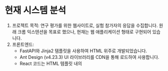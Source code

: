 # 현재 시스템 분석
1. 프로젝트 목적: 연구 평가를 위한 웹사이트로, 실험 참가자의 응답을 수집합니다. 원래 크롬 익스텐션을 목표로 했으나, 현재는 웹 애플리케이션 형태로 구현되어 있습니다.
2. 프론트엔드:
    - FastAPI와 Jinja2 템플릿을 사용하여 HTML 위주로 개발되었습니다.
    - Ant Design (v4.23.3) UI 라이브러리를 CDN을 통해 로드하여 사용합니다.
    - React 코드는 HTML 템플릿 내의 <script type="text/babel"> 태그 안에 작성되어 있으며, CDN으로 로드된 React, ReactDOM, Babel을 통해 브라우저에서 직접 변환됩니다. 공통 컴포넌트는 common_components.js  파일에 정의되어 있습니다.
    - FastAPI가 페이지 라우팅을 담당합니다.
    - 실험 단어 데이터는 CSV 파일 (/static/words/words_data_test.csv)에서 로드합니다.
    - 실험 흐름은 동의(Consent) → 안내(Instruction) → 학습(Learning)/인지(Recognition)/생성(Generation) (3 라운드 반복) → 설문(Survey) → 종료(End) 순서로 진행됩니다.
3. 백엔드:
    - Python과 FastAPI 프레임워크를 사용합니다.
    - AWS Lambda (lambda_function.py )와 API Gateway를 통해 데이터 처리를 수행합니다.
    - 사용자 응답 데이터는 AWS DynamoDB (phonitale-user-responses 테이블 )에 저장됩니다. Lambda 함수가 DynamoDB 업데이트 로직을 담당합니다.


# React 기반 크롬 익스텐션으로 전환 가이드
- 현재 시스템은 서버(FastAPI)가 HTML을 렌더링하는 방식이지만, React 기반 크롬 익스텐션은 클라이언트 측에서 UI를 렌더링하고 상태를 관리해야 합니다. 전환을 위한 단계는 다음과 같습니다.

1. React 프로젝트 설정:
    - Create React App 이나 Vite 같은 도구를 사용하여 새로운 React 프로젝트를 생성합니다. 이를 통해 표준 React 개발 환경(JSX 변환, 모듈 번들링 등)을 설정합니다.
2. 컴포넌트 마이그레이션:
    - 기존 HTML 템플릿  내 <script type="text/babel"> 태그 안의 React 코드와 common_components.js  파일의 컴포넌트들을 새 React 프로젝트 내의 개별 .jsx 또는 .js 파일로 분리하여 옮깁니다.
    - 페이지별 컴포넌트(Consent, Learning 등)와 공통 컴포넌트(Header, Sidebar, Button 등)로 구조화합니다.
3. 클라이언트 사이드 라우팅 구현:
    - React Router 라이브러리를 설치하고 설정하여, FastAPI 라우팅  대신 React 애플리케이션 내에서 페이지 이동을 처리하도록 구현합니다. 각 실험 단계(Consent, Instruction, Round 1, ...)에 대한 경로(Route)를 정의합니다.
4. 상태 관리 재설계:
    - Jinja2 템플릿 변수나 간단한 인라인 스크립트로 처리되던 상태(현재 라운드 번호, 단어 인덱스, 사용자 응답, 타이머 등)를 React의 상태 관리 방식(예: useState, useContext, useReducer 또는 Redux/Zustand 같은 라이브러리)으로 변경하여 관리합니다.
5. API 연동 방식 변경:
    - 기존 HTML에서 직접 호출되던 백엔드 API(예: Consent 데이터 전송 /api/consent, 라운드/설문 데이터 저장 로직)를 React 컴포넌트 내에서 Workspace나 axios를 사용하여 비동기적으로 호출하도록 수정합니다. AWS API Gateway 엔드포인트 를 직접 호출해야 합니다.
6. 크롬 익스텐션 구조 설정 (manifest.json):
    - 크롬 익스텐션의 핵심 설정 파일인 manifest.json 파일을 생성합니다.
    - 필수 정보: manifest_version (3 사용 권장), name, version을 정의합니다.
    - 권한 (permissions): 백엔드 API 엔드포인트에 접근하기 위한 권한 (host_permissions 사용), 사용자 상태 등을 저장하기 위한 storage 권한 등을 명시합니다.
    - 실행 방식 결정:
        - 팝업 (Action API): 익스텐션 아이콘 클릭 시 작은 팝업 창에서 실험이 진행되도록 설정합니다. action 속성에서 default_popup에 React 앱의 빌드 결과물인 index.html을 지정합니다.
        - 새 탭 페이지: 익스텐션이 새 탭에서 React 앱을 열도록 설정할 수 있습니다. 이는 chrome.tabs.create API를 사용하여 구현할 수 있습니다.
        - 이 프로젝트의 경우, 실험이 여러 단계로 구성되므로 팝업보다는 새 탭 페이지에서 전체 화면으로 진행하는 것이 사용자 경험에 더 적합할 수 있습니다.
7. 빌드 및 로드:
    - React 프로젝트를 빌드합니다 (npm run build 또는 yarn build).
    - manifest.json 파일이 빌드된 React 앱 파일을 올바르게 참조하도록 경로를 설정합니다.
    - Chrome 브라우저에서 '확장 프로그램 관리'(chrome://extensions/) 페이지를 열고, '압축해제된 확장 프로그램을 로드합니다' 버튼을 클릭하여 빌드된 프로젝트 폴더를 선택해 로드합니다.
8. 테스트 및 디버깅:
    - 크롬 익스텐션 환경에서 모든 기능(라우팅, 상태 관리, API 호출, UI 렌더링)이 정상적으로 작동하는지 철저히 테스트합니다.
    - 크롬 익스텐션의 개발자 도구(팝업이나 백그라운드 스크립트 검사)를 사용하여 오류를 디버깅합니다.
    - sessionStorage  대신 chrome.storage API를 사용하여 익스텐션 환경에 맞게 데이터를 저장하는 방식을 고려합니다.


# 요청 프롬프트
- 안녕하세요, Cursor AI. 'Phonitale Experiment' 프로젝트 리팩토링을 도와주세요.

1. 현재 상태:
    - Python/FastAPI 백엔드가 Jinja2 HTML 템플릿을 서빙하는 웹 애플리케이션입니다.
    - HTML 템플릿 내에 <script type='text/babel'> 태그와 frontend/static/js/common_components.js 파일을 통해 React 컴포넌트가 포함되어 있으며, CDN으로 로드된 React, ReactDOM, Babel을 사용해 브라우저에서 변환됩니다.
    - Ant Design (v4.23.3) 라이브러리를 CDN으로 로드하여 사용합니다.
    - 백엔드는 AWS Lambda 및 DynamoDB를 사용하며, API Gateway (https://2ml24s4a3jfj5hqx4y644cgzbq0jbzmt.lambda-url.us-east-2.on.aws/)를 통해 통신합니다.
    - (첨부된 프로젝트 전체 코드를 참조해주세요.)

2. 목표:
    - 이 프로젝트를 최신 React 기반의 크롬 익스텐션으로 전환하고 싶습니다.

3. 예정 요청 사항:
    - 아래 요청 사항을 순차적으로 진행 할 것입니다. 미리보기를 제공합니다. 
    - 현재 프로젝트 코드 전체(frontend, backend, docs, infrastructure 폴더)를 분석하여 이 리팩토링 과정에 필요한 초기 단계와 코드 수정을 제안해주세요.
    - 마이그레이션 과정에서 기존에 작동 중인 것을 보존하며, 안전하게 마이그레이션을 시도해주세요.
    - 깃헙은 "@https://github.com/suyoungkwon2/phonitale-react "로 진행해주세요

    (1) React 프로젝트 설정 (완료): Vite (선호) 또는 Create React App을 사용하여 새로운 React 프로젝트 구조를 설정해주세요. 
    (2) 컴포넌트 마이그레이션 (완료): 기존 frontend/static/js/common_components.js와 frontend/templates/ 내 HTML 파일들에 포함된 React 컴포넌트들을 새로운 프로젝트 구조의 개별 .jsx 파일로 마이그레이션하는 것을 도와주세요.
    (3) 클라이언트 라우팅 설정 (완료): React Router를 사용하여 FastAPI 라우팅을 대체하고, 모든 실험 단계(Consent, Instruction, Round 1-3 Learning/Recognition/Generation, Survey, End)에 대한 클라이언트 사이드 라우팅을 설정해주세요.
    (4) 상태 관리 재설계: 현재 분산된 상태 관리 방식을 표준 React 상태 관리(예: useState, useContext)로 전환하는 방법을 안내해주세요.
    (5) API 호출 리팩토링: 기존 API 호출 로직(예: consent.html의 /api/consent 호출)을 React 컴포넌트 내에서 fetch 또는 axios를 사용하여 AWS API Gateway 엔드포인트(https://2ml24s4a3jfj5hqx4y644cgzbq0jbzmt.lambda-url.us-east-2.on.aws/)를 직접 호출하도록 수정하는 방법을 보여주세요.
    (6) manifest.json 생성: 크롬 익스텐션(manifest version 3)을 위한 초기 manifest.json 파일 생성을 도와주세요. 필요한 권한(storage, API 엔드포인트 접근을 위한 host_permissions 등)을 포함하고, React 앱이 새 탭에서 열리도록 설정하는 방법을 알려주세요.

